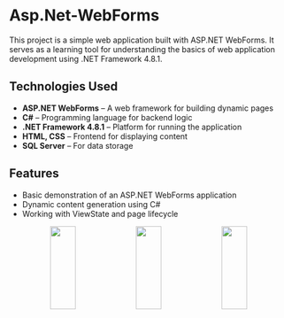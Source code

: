 # Asp.Net-WebForms

This project is a simple web application built with ASP.NET WebForms. It serves as a learning tool for understanding the basics of web application development using .NET Framework 4.8.1.

## Technologies Used
- **ASP.NET WebForms** – A web framework for building dynamic pages
- **C#** – Programming language for backend logic
- **.NET Framework 4.8.1** – Platform for running the application
- **HTML, CSS** – Frontend for displaying content
- **SQL Server** – For data storage

## Features
- Basic demonstration of an ASP.NET WebForms application
- Dynamic content generation using C#
- Working with ViewState and page lifecycle


<p align="center">
  <img src="https://github.com/user-attachments/assets/6f5ceff9-3af1-431d-a078-e02bac65aba0" height="150px" width="30%" />
  <img src="https://github.com/user-attachments/assets/20861eff-07e5-497e-a7a2-258ef9305dac" height="150px" width="30%" />
  <img src="https://github.com/user-attachments/assets/acf10016-e8ec-4e0b-b8fe-8517c8bffa49" height="150px" width="30%" />
</p>
